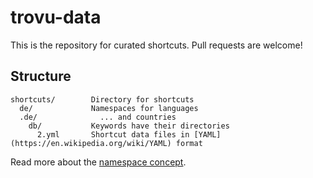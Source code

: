 # trovu-data

This is the repository for curated shortcuts. Pull requests are welcome!

## Structure

    shortcuts/        Directory for shortcuts 
      de/             Namespaces for languages
      .de/              ... and countries
        db/           Keywords have their directories
          2.yml       Shortcut data files in [YAML](https://en.wikipedia.org/wiki/YAML) format

Read more about the [namespace concept](https://github.com/trovu/trovu.github.io/wiki/Namespaces).
